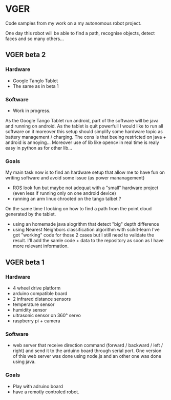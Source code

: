 # VGER
Code samples from my work on a my autonomous robot project.

One day this robot will be able to find a path, recognise objects, detect faces and so many others...

## VGER beta 2
### Hardware
* Google Tanglo Tablet
* The same as in beta 1

### Software
* Work in progress.

As the Google Tango Tablet run android, part of the software will be java and running on android.
As the tablet is quit powerfull I would like to run all software on it moreover this setup should simplify some hardware topic as battery management / charging.
The cons is that beeing restricted on java + android is annoying... Moreover use of lib like opencv in real time is realy easy in python as for other lib...

### Goals
My main task now is to find an hardware setup that allow me to have fun on writing software and avoid some issue (as power mananagement)
* ROS look fun but maybe not adequat with a "small" hardware project (even less if running only on one android device)
* running an arm linux chrooted on the tango talbet ?

On the same time I looking on how to find a path from the point cloud generated by the tablet.
* using an homemade java alogrithm that detect "big" depth difference
* using Nearest Neighbors classification algorithm with scikit-learn
I've got "working" code for those 2 cases but I still need to validate the result. I'll add the samle code + data to the repository as soon as I have more relevant information.




## VGER beta 1
### Hardware
* 4 wheel drive platform
* arduino compatible board
* 2 infrared distance sensors
* temperature sensor
* humidity sensor
* ultrasonic sensor on 360° servo
* raspberry pi + camera

### Software
* web server that receive direction command (forward / backward / left / right) and send it to the arduino board through serial port.
One version of this web server was done using node.js and an other one was done using java.

### Goals
* Play with adruino board
* have a remotly controled robot.